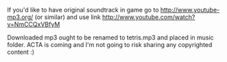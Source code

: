 If you'd like to have original soundtrack in game go to http://www.youtube-mp3.org/ (or similar) and use link http://www.youtube.com/watch?v=NmCCQxVBfyM

Downloaded mp3 ought to be renamed to tetris.mp3 and placed in music folder. ACTA is coming and I'm not going to risk sharing any copyrighted content :)
